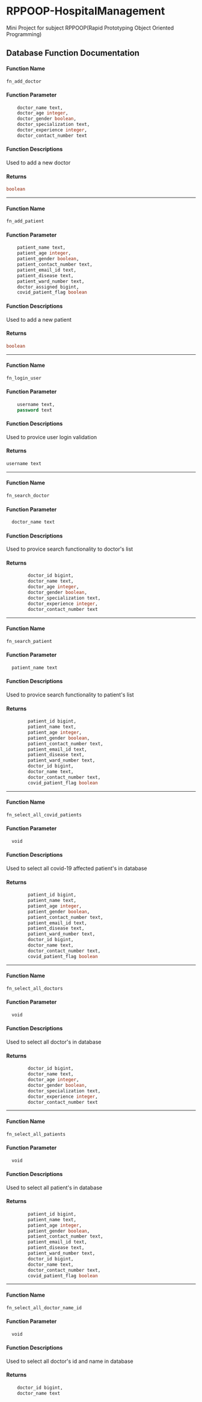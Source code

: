 # RPPOOP-HospitalManagement
Mini Project for subject RPPOOP(Rapid Prototyping Object Oriented Programming)

## Database Function Documentation

#### Function Name
```sql
fn_add_doctor
```

#### Function Parameter
```sql
	doctor_name text,
	doctor_age integer,
	doctor_gender boolean,
	doctor_specialization text,
	doctor_experience integer,
	doctor_contact_number text
```

#### Function Descriptions

Used to add a new doctor

#### Returns
```sql
boolean
```

---

#### Function Name
```sql
fn_add_patient
```

#### Function Parameter
```sql
	patient_name text,
	patient_age integer,
	patient_gender boolean,
	patient_contact_number text,
	patient_email_id text,
	patient_disease text,
	patient_ward_number text,
	doctor_assigned bigint,
	covid_patient_flag boolean
```

#### Function Descriptions

Used to add a new patient

#### Returns
```sql
boolean
```

---

#### Function Name
```sql
fn_login_user
```

#### Function Parameter
```sql
	username text,
	password text
```

#### Function Descriptions

Used to provice user login validation

#### Returns
```sql
username text
```

---

#### Function Name
```sql
fn_search_doctor
```

#### Function Parameter
```sql
  doctor_name text
```

#### Function Descriptions

Used to provice search functionality to doctor's list

#### Returns
```sql
		doctor_id bigint, 
		doctor_name text, 
		doctor_age integer,
		doctor_gender boolean, 
		doctor_specialization text, 
		doctor_experience integer, 
		doctor_contact_number text
```

---

#### Function Name
```sql
fn_search_patient
```

#### Function Parameter
```sql
  patient_name text
```

#### Function Descriptions

Used to provice search functionality to patient's list

#### Returns
```sql
		patient_id bigint, 
		patient_name text, 
		patient_age integer,
		patient_gender boolean,
		patient_contact_number text,
		patient_email_id text,
		patient_disease text, 
		patient_ward_number text, 
		doctor_id bigint, 
		doctor_name text, 
		doctor_contact_number text,
		covid_patient_flag boolean
```

---

#### Function Name
```sql
fn_select_all_covid_patients
```

#### Function Parameter
```sql
  void
```

#### Function Descriptions

Used to select all covid-19 affected patient's in database

#### Returns
```sql
		patient_id bigint,
		patient_name text,
		patient_age integer, 
		patient_gender boolean, 
		patient_contact_number text,
		patient_email_id text, 
		patient_disease text, 
		patient_ward_number text,
		doctor_id bigint,
		doctor_name text,
		doctor_contact_number text,
		covid_patient_flag boolean
```

---

#### Function Name
```sql
fn_select_all_doctors
```

#### Function Parameter
```sql
  void
```

#### Function Descriptions

Used to select all doctor's in database

#### Returns
```sql
		doctor_id bigint, 
		doctor_name text, 
		doctor_age integer, 
		doctor_gender boolean,
		doctor_specialization text, 
		doctor_experience integer, 
		doctor_contact_number text
```

---

#### Function Name
```sql
fn_select_all_patients
```

#### Function Parameter
```sql
  void
```

#### Function Descriptions

Used to select all patient's in database


#### Returns
```sql
		patient_id bigint,
		patient_name text, 
		patient_age integer, 
		patient_gender boolean, 
		patient_contact_number text, 
		patient_email_id text, 
		patient_disease text,
		patient_ward_number text,
		doctor_id bigint, 
		doctor_name text, 
		doctor_contact_number text,
		covid_patient_flag boolean
```

---

#### Function Name
```sql
fn_select_all_doctor_name_id
```

#### Function Parameter
```sql
  void
```

#### Function Descriptions

Used to select all doctor's id and name in database


#### Returns
```sql
	doctor_id bigint, 
	doctor_name text
```
